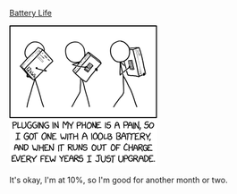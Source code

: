 [Battery Life](https://xkcd.com/2680)

![Battery Life](./random_comic.png)

It's okay, I'm at 10%, so I'm good for another month or two.

